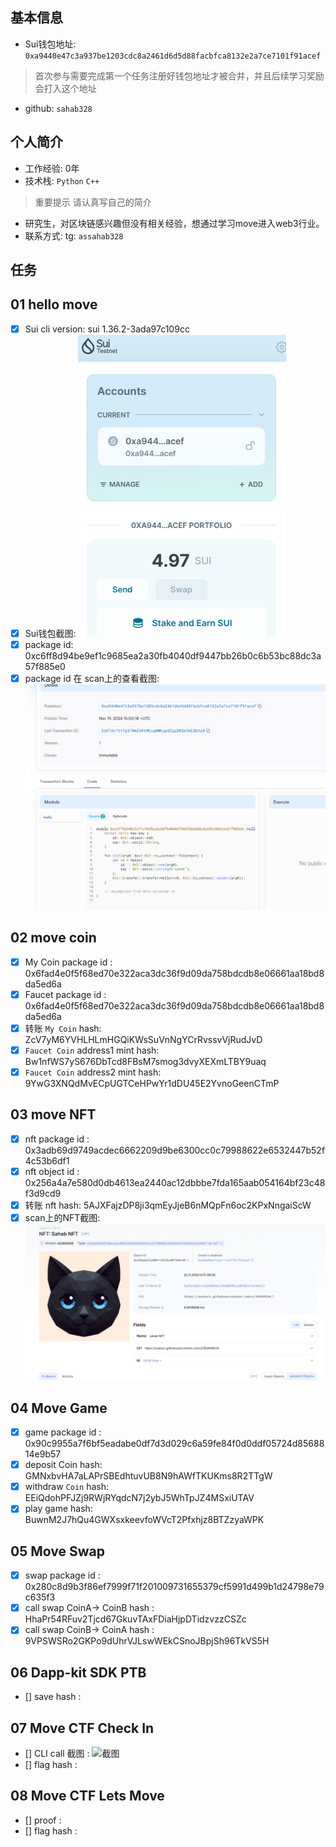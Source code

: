 ## 基本信息
- Sui钱包地址: `0xa9440e47c3a937be1203cdc8a2461d6d5d88facbfca8132e2a7ce7101f91acef`
> 首次参与需要完成第一个任务注册好钱包地址才被合并，并且后续学习奖励会打入这个地址
- github: `sahab328`

## 个人简介
- 工作经验: 0年
- 技术栈: `Python` `C++`
> 重要提示 请认真写自己的简介
- 研究生，对区块链感兴趣但没有相关经验，想通过学习move进入web3行业。
- 联系方式: tg: `assahab328` 

## 任务

##   01 hello move  
- [x] Sui cli version: sui 1.36.2-3ada97c109cc
- [x] Sui钱包截图: ![Sui钱包截图](./images/sui-wallet.png)
- [x] package id: 0xc6ff8d94be9ef1c9685ea2a30fb4040df9447bb26b0c6b53bc88dc3a57f885e0
- [x] package id 在 scan上的查看截图:![Scan截图](./images/package-scan.png)

##   02 move coin
- [x] My Coin package id : 0x6fad4e0f5f68ed70e322aca3dc36f9d09da758bdcdb8e06661aa18bd8da5ed6a
- [x] Faucet package id : 0x6fad4e0f5f68ed70e322aca3dc36f9d09da758bdcdb8e06661aa18bd8da5ed6a
- [x] 转账 `My Coin` hash: ZcV7yM6YVHLHLmHGQiKWsSuVnNgYCrRvssvVjRudJvD
- [x] `Faucet Coin` address1 mint hash: Bw1nfWS7yS676DbTcd8FBsM7smog3dvyXEXmLTBY9uaq
- [x] `Faucet Coin` address2 mint hash: 9YwG3XNQdMvECpUGTCeHPwYr1dDU45E2YvnoGeenCTmP

##   03 move NFT
- [x] nft package id : 0x3adb69d9749acdec6662209d9be6300cc0c79988622e6532447b52f4c53b6df1
- [x] nft object id : 0x256a4a7e580d0db4613ea2440ac12dbbbe7fda165aab054164bf23c48f3d9cd9
- [x] 转账 nft  hash: 5AJXFajzDP8ji3qmEyJjeB6nMQpFn6oc2KPxNngaiScW
- [x] scan上的NFT截图:![Scan截图](./images/nft-scan.png)

##   04 Move Game
- [x] game package id : 0x90c9955a7f6bf5eadabe0df7d3d029c6a59fe84f0d0ddf05724d8568814e9b57
- [x] deposit Coin hash: GMNxbvHA7aLAPrSBEdhtuvUB8N9hAWfTKUKms8R2TTgW
- [x] withdraw `Coin` hash: EEiQdohPFJZj9RWjRYqdcN7j2ybJ5WhTpJZ4MSxiUTAV
- [x] play game hash: BuwnM2J7hQu4GWXsxkeevfoWVcT2Pfxhjz8BTZzyaWPK

##   05 Move Swap
- [x] swap package id : 0x280c8d9b3f86ef7999f71f201009731655379cf5991d499b1d24798e79c635f3
- [x] call swap CoinA-> CoinB  hash : HhaPr54RFuv2Tjcd67GkuvTAxFDiaHjpDTidzvzzCSZc
- [x] call swap CoinB-> CoinA  hash : 9VPSWSRo2GKPo9dUhrVJLswWEkCSnoJBpjSh96TkVS5H

##   06 Dapp-kit SDK PTB
- [] save hash :

##   07 Move CTF Check In
- [] CLI call 截图 : ![截图](./images/你的图片地址)
- [] flag hash :

##   08 Move CTF Lets Move
- [] proof : 
- [] flag hash :

